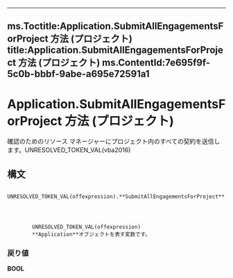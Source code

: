 

---
ms.Toctitle:Application.SubmitAllEngagementsForProject 方法 (プロジェクト)
title:Application.SubmitAllEngagementsForProject 方法 (プロジェクト)
ms.ContentId:7e695f9f-5c0b-bbbf-9abe-a695e72591a1
---
# Application.SubmitAllEngagementsForProject 方法 (プロジェクト)




確認のためのリソース マネージャーにプロジェクト内のすべての契約を送信します。UNRESOLVED_TOKEN_VAL(vba2016)

## 構文

            UNRESOLVED_TOKEN_VAL(offexpression).**SubmitAllEngagementsForProject**




            UNRESOLVED_TOKEN_VAL(offexpression)
            **Application**オブジェクトを表す変数です。

### 戻り値
**BOOL**






